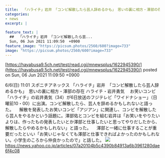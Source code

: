 ```yaml
---
title:  「ハライチ」岩井　「コンビ解散したら芸人辞めるかも」　思いの裏に相方・澤部の存在  
categories:
- news
excerpt: |
  
feature_text: |
  ##  「ハライチ」岩井　「コンビ解散したら芸...
  Sun, 06 Jun 2021 11:09:50  +0900
feature_image: "https://picsum.photos/2560/600?image=733"
image: "https://picsum.photos/2560/600?image=733"
---
```


[https://hayabusa9.5ch.net/test/read.cgi/mnewsplus/1622945390/](https://hayabusa9.5ch.net/test/read.cgi/mnewsplus/1622945390/)
posted on Sun, 06 Jun 2021 11:09:50  +0900

<!--more-->

6/6(日) 11:01 スポニチアネックス 「ハライチ」岩井　「コンビ解散したら芸人辞めるかも」　思いの裏に相方・澤部の存在 ハライチ・岩井勇気 　お笑いコンビ「ハライチ」の岩井勇気（34）が6日放送のフジテレビ「ワイドナショー」（日曜前10・00）に出演。コンビ解散したら、芸人を辞めるかもしれないと語った。 　解散を発表したお笑いコンビ「アジアン」に関連し、コンビを解散したら芸人をやるかという話題に。澤部佑とコンビを組む岩井は「お笑いをやりたいよりは、作ったもの発表したいとか澤部と仕事したいと思ってやりだしたから、解散したらやめるかもしれない」と語った。 　澤部と一緒に仕事することが重要だったといい「お笑いじゃなくても澤部と仕事できればよかったのかもしれない。小学生のころから仲良かったので」と話した。 ![](https://amd-pctr.c.yimg.jp/r/iwiz-amd/20210606-00000172-spnannex-000-4-view.jpg) https://news.yahoo.co.jp/articles/07a20104b5c4390b84913a6b3961280dae6f4c08
